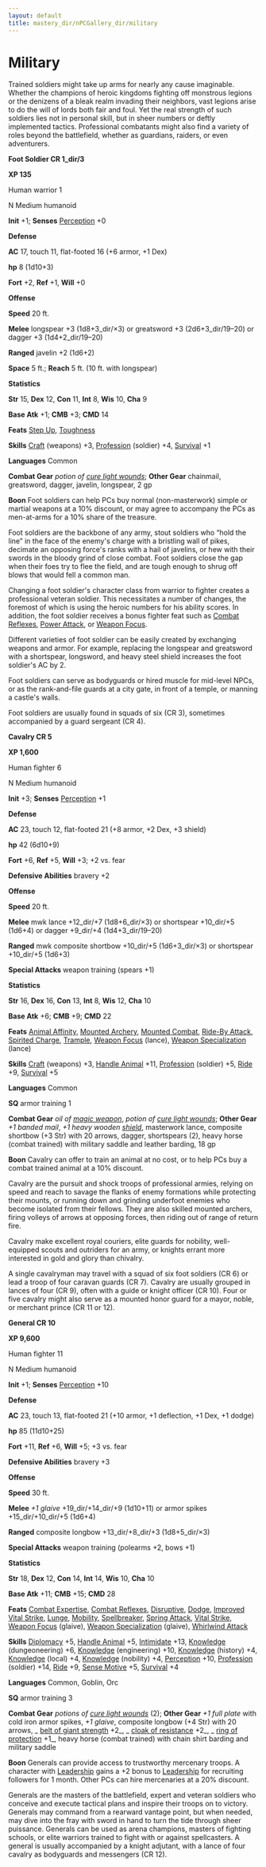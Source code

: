 ```yaml
---
layout: default
title: mastery_dir/nPCGallery_dir/military
---
```

# Military

Trained soldiers might take up arms for nearly any cause imaginable. Whether the champions of heroic kingdoms fighting off monstrous legions or the denizens of a bleak realm invading their neighbors, vast legions arise to do the will of lords both fair and foul. Yet the real strength of such soldiers lies not in personal skill, but in sheer numbers or deftly implemented tactics. Professional combatants might also find a variety of roles beyond the battlefield, whether as guardians, raiders, or even adventurers.

**Foot Soldier CR 1_dir/3**

**XP 135**

Human warrior 1

N Medium humanoid

**Init** +1; **Senses** [Perception](../../skills_dir/perception#_perception) +0

**Defense**

**AC** 17, touch 11, flat-footed 16 (+6 armor, +1 Dex)

**hp** 8 (1d10+3)

**Fort** +2, **Ref** +1, **Will** +0

**Offense**

**Speed** 20 ft.

**Melee** longspear +3 (1d8+3_dir/×3) or greatsword +3 (2d6+3_dir/19–20) or dagger +3 (1d4+2_dir/19–20)

**Ranged** javelin +2 (1d6+2)

**Space** 5 ft.; **Reach** 5 ft. (10 ft. with longspear)

**Statistics**

**Str** 15, **Dex** 12, **Con** 11, **Int** 8, **Wis** 10, **Cha** 9

**Base Atk** +1; **CMB** +3; **CMD** 14

**Feats** [Step Up](../../feats#_step-up), [Toughness](../../feats#_toughness)

**Skills** [Craft](../../skills_dir/craft#_craft) (weapons) +3, [Profession](../../skills_dir/profession#_profession) (soldier) +4, [Survival](../../skills_dir/survival#_survival) +1

**Languages** Common

**Combat Gear** _potion of [cure light wounds](../../spells_dir/cureLightWounds#_cure-light-wounds)_; **Other Gear** chainmail, greatsword, dagger, javelin, longspear, 2 gp

**Boon** Foot soldiers can help PCs buy normal (non-masterwork) simple or martial weapons at a 10% discount, or may agree to accompany the PCs as men-at-arms for a 10% share of the treasure.

Foot soldiers are the backbone of any army, stout soldiers who “hold the line” in the face of the enemy's charge with a bristling wall of pikes, decimate an opposing force's ranks with a hail of javelins, or hew with their swords in the bloody grind of close combat. Foot soldiers close the gap when their foes try to flee the field, and are tough enough to shrug off blows that would fell a common man.

Changing a foot soldier's character class from warrior to fighter creates a professional veteran soldier. This necessitates a number of changes, the foremost of which is using the heroic numbers for his ability scores. In addition, the foot soldier receives a bonus fighter feat such as [Combat Reflexes](../../feats#_combat-reflexes), [Power Attack](../../feats#_power-attack), or [Weapon Focus](../../feats#_weapon-focus).

Different varieties of foot soldier can be easily created by exchanging weapons and armor. For example, replacing the longspear and greatsword with a shortspear, longsword, and heavy steel shield increases the foot soldier's AC by 2.

Foot soldiers can serve as bodyguards or hired muscle for mid-level NPCs, or as the rank-and-file guards at a city gate, in front of a temple, or manning a castle's walls.

Foot soldiers are usually found in squads of six (CR 3), sometimes accompanied by a guard sergeant (CR 4).

**Cavalry CR 5**

**XP 1,600**

Human fighter 6

N Medium humanoid

**Init** +3; **Senses** [Perception](../../skills_dir/perception#_perception) +1

**Defense**

**AC** 23, touch 12, flat-footed 21 (+8 armor, +2 Dex, +3 shield)

**hp** 42 (6d10+9)

**Fort** +6, **Ref** +5, **Will** +3; +2 vs. fear

**Defensive Abilities** bravery +2

**Offense**

**Speed** 20 ft.

**Melee** mwk lance +12_dir/+7 (1d8+6_dir/×3) or shortspear +10_dir/+5 (1d6+4) or dagger +9_dir/+4 (1d4+3_dir/19–20)

**Ranged** mwk composite shortbow +10_dir/+5 (1d6+3_dir/×3) or shortspear +10_dir/+5 (1d6+3)

**Special Attacks** weapon training (spears +1)

**Statistics**

**Str** 16, **Dex** 16, **Con** 13, **Int** 8, **Wis** 12, **Cha** 10

**Base Atk** +6; **CMB** +9; **CMD** 22

**Feats** [Animal Affinity](../../feats#_animal-affinity), [Mounted Archery](../../feats#_mounted-archery), [Mounted Combat](../../feats#_mounted-combat), [Ride-By Attack](../../feats#_ride-by-attack), [Spirited Charge](../../feats#_spirited-charge), [Trample](../../feats#_trample), [Weapon Focus](../../feats#_weapon-focus) (lance), [Weapon Specialization](../../feats#_weapon-specialization) (lance)

**Skills** [Craft](../../skills_dir/craft#_craft) (weapons) +3, [Handle Animal](../../skills_dir/handleAnimal#_handle-animal) +11, [Profession](../../skills_dir/profession#_profession) (soldier) +5, [Ride](../../skills_dir/ride#_ride) +9, [Survival](../../skills_dir/survival#_survival) +5

**Languages** Common

**SQ** armor training 1

**Combat Gear** _oil of [magic weapon](../../spells_dir/magicWeapon#_magic-weapon)_, _potion of [cure light wounds](../../spells_dir/cureLightWounds#_cure-light-wounds)_; **Other Gear** _+1 banded mail_, _+1 heavy wooden [shield](../../spells_dir/shield#_shield)_, masterwork lance, composite shortbow (+3 Str) with 20 arrows, dagger, shortspears (2), heavy horse (combat trained) with military saddle and leather barding, 18 gp

**Boon** Cavalry can offer to train an animal at no cost, or to help PCs buy a combat trained animal at a 10% discount.

Cavalry are the pursuit and shock troops of professional armies, relying on speed and reach to savage the flanks of enemy formations while protecting their mounts, or running down and grinding underfoot enemies who become isolated from their fellows. They are also skilled mounted archers, firing volleys of arrows at opposing forces, then riding out of range of return fire.

Cavalry make excellent royal couriers, elite guards for nobility, well-equipped scouts and outriders for an army, or knights errant more interested in gold and glory than chivalry.

A single cavalryman may travel with a squad of six foot soldiers (CR 6) or lead a troop of four caravan guards (CR 7). Cavalry are usually grouped in lances of four (CR 9), often with a guide or knight officer (CR 10). Four or five cavalry might also serve as a mounted honor guard for a mayor, noble, or merchant prince (CR 11 or 12).

**General CR 10**

**XP 9,600**

Human fighter 11

N Medium humanoid

**Init** +1; **Senses** [Perception](../../skills_dir/perception#_perception) +10

**Defense**

**AC** 23, touch 13, flat-footed 21 (+10 armor, +1 deflection, +1 Dex, +1 dodge)

**hp** 85 (11d10+25)

**Fort** +11, **Ref** +6, **Will** +5; +3 vs. fear

**Defensive Abilities** bravery +3

**Offense**

**Speed** 30 ft.

**Melee** _+1 glaive_ +19_dir/+14_dir/+9 (1d10+11) or armor spikes +15_dir/+10_dir/+5 (1d6+4)

**Ranged** composite longbow +13_dir/+8_dir/+3 (1d8+5_dir/×3)

**Special Attacks** weapon training (polearms +2, bows +1)

**Statistics**

**Str** 18, **Dex** 12, **Con** 14, **Int** 14, **Wis** 10, **Cha** 10

**Base Atk** +11; **CMB** +15; **CMD** 28

**Feats** [Combat Expertise](../../feats#_combat-expertise), [Combat Reflexes](../../feats#_combat-reflexes), [Disruptive](../../feats#_disruptive), [Dodge](../../feats#_dodge), [Improved Vital Strike](../../feats#_improved-vital-strike), [Lunge](../../feats#_lunge), [Mobility](../../feats#_mobility), [Spellbreaker](../../feats#_spellbreaker), [Spring Attack](../../feats#_spring-attack), [Vital Strike](../../feats#_vital-strike), [Weapon Focus](../../feats#_weapon-focus) (glaive), [Weapon Specialization](../../feats#_weapon-specialization) (glaive), [Whirlwind Attack](../../feats#_whirlwind-attack)

**Skills** [Diplomacy](../../skills_dir/diplomacy#_diplomacy) +5, [Handle Animal](../../skills_dir/handleAnimal#_handle-animal) +5, [Intimidate](../../skills_dir/intimidate#_intimidate) +13, [Knowledge](../../skills_dir/knowledge#_knowledge) (dungeoneering) +6, [Knowledge](../../skills_dir/knowledge#_knowledge) (engineering) +10, [Knowledge](../../skills_dir/knowledge#_knowledge) (history) +4, [Knowledge](../../skills_dir/knowledge#_knowledge) (local) +4, [Knowledge](../../skills_dir/knowledge#_knowledge) (nobility) +4, [Perception](../../skills_dir/perception#_perception) +10, [Profession](../../skills_dir/profession#_profession) (soldier) +14, [Ride](../../skills_dir/ride#_ride) +9, [Sense Motive](../../skills_dir/senseMotive#_sense-motive) +5, [Survival](../../skills_dir/survival#_survival) +4

**Languages** Common, Goblin, Orc

**SQ** armor training 3

**Combat Gear** _potions of [cure light wounds](../../spells_dir/cureLightWounds#_cure-light-wounds)_ (2); **Other Gear** _+1 full plate_ with cold iron armor spikes, _+1 glaive_, composite longbow (+4 Str) with 20 arrows, _ [belt of giant strength](../../magicItems_dir/wondrousItems#_belt-of-giant-strength) +2_, _ [cloak of resistance](../../magicItems_dir/wondrousItems#_cloak-of-resistance) +2_, _ [ring of protection](../../magicItems_dir/rings#_ring-of-protection) +1_, heavy horse (combat trained) with chain shirt barding and military saddle

**Boon** Generals can provide access to trustworthy mercenary troops. A character with [Leadership](../../feats#_leadership) gains a +2 bonus to [Leadership](../../feats#_leadership) for recruiting followers for 1 month. Other PCs can hire mercenaries at a 20% discount.

Generals are the masters of the battlefield, expert and veteran soldiers who conceive and execute tactical plans and inspire their troops on to victory. Generals may command from a rearward vantage point, but when needed, may dive into the fray with sword in hand to turn the tide through sheer puissance. Generals can be used as arena champions, masters of fighting schools, or elite warriors trained to fight with or against spellcasters. A general is usually accompanied by a knight adjutant, with a lance of four cavalry as bodyguards and messengers (CR 12).

